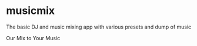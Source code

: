 # musicmix
The basic DJ and music mixing app with various presets and dump of music


Our Mix to Your Music

